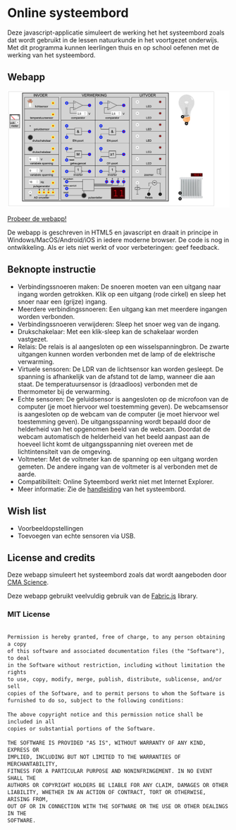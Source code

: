 # Online systeembord
 Deze javascript-applicatie simuleert de werking het het systeembord zoals dat wordt gebruikt in de lessen natuurkunde in het voortgezet onderwijs. Met dit programma kunnen leerlingen thuis en op school oefenen met de werking van het systeembord.


## Webapp

[![Webapp screenshot](/screenshot.png)](https://jeroenvantilburg.github.io/systeembord)

[Probeer de webapp!](https://jeroenvantilburg.github.io/systeembord)

De webapp is geschreven in HTML5 en javascript en draait in principe in Windows/MacOS/Android/iOS in iedere moderne browser. De code is nog in ontwikkeling. Als er iets niet werkt of voor verbeteringen: geef feedback.


## Beknopte instructie

- Verbindingssnoeren maken: De snoeren moeten van een uitgang naar ingang worden getrokken. Klik op een uitgang (rode cirkel) en sleep het snoer naar een (grijze) ingang.
- Meerdere verbindingssnoeren: Een uitgang kan met meerdere ingangen worden verbonden.
- Verbindingssnoeren verwijderen: Sleep het snoer weg van de ingang.
- Drukschakelaar: Met een klik-sleep kan de schakelaar worden vastgezet.
- Relais: De relais is al aangesloten op een wisselspanningbron. De zwarte uitgangen kunnen worden verbonden met de lamp of de elektrische verwarming.
- Virtuele sensoren: De LDR van de lichtsensor kan worden gesleept. De spanning is afhankelijk van de afstand tot de lamp, wanneer die aan staat. De temperatuursensor is (draadloos) verbonden met de thermometer bij de verwarming.
- Echte sensoren: De geluidsensor is aangesloten op de microfoon van de computer (je moet hiervoor wel toestemming geven).
De webcamsensor is aangesloten op de webcam van de computer (je moet hiervoor wel toestemming geven). De uitgangsspanning wordt bepaald door de helderheid van het opgenomen beeld van de webcam. Doordat de webcam automatisch de helderheid van het beeld aanpast aan de hoeveel licht komt de uitgangsspanning niet overeen met de lichtintensiteit van de omgeving.
- Voltmeter: Met de voltmeter kan de spanning op een uitgang worden gemeten. De andere ingang van de voltmeter is al verbonden met de aarde.
- Compatibiliteit: Online Syteembord werkt niet met Internet Explorer.
- Meer informatie: Zie de [handleiding](http://www.cma-science.nl/resources/nl/practicum/b0020.pdf) van het systeembord.

## Wish list

- Voorbeeldopstellingen
- Toevoegen van echte sensoren via USB.

## License and credits

Deze webapp simuleert het systeembord zoals dat wordt aangeboden door [CMA Science](http://cma-science.nl/).

Deze webapp gebruikt veelvuldig gebruik van de [Fabric.js](http://fabricjs.com) library.

### MIT License

```Copyright (c) 2020 Jeroen van Tilburg

Permission is hereby granted, free of charge, to any person obtaining a copy
of this software and associated documentation files (the "Software"), to deal
in the Software without restriction, including without limitation the rights
to use, copy, modify, merge, publish, distribute, sublicense, and/or sell
copies of the Software, and to permit persons to whom the Software is
furnished to do so, subject to the following conditions:

The above copyright notice and this permission notice shall be included in all
copies or substantial portions of the Software.

THE SOFTWARE IS PROVIDED "AS IS", WITHOUT WARRANTY OF ANY KIND, EXPRESS OR
IMPLIED, INCLUDING BUT NOT LIMITED TO THE WARRANTIES OF MERCHANTABILITY,
FITNESS FOR A PARTICULAR PURPOSE AND NONINFRINGEMENT. IN NO EVENT SHALL THE
AUTHORS OR COPYRIGHT HOLDERS BE LIABLE FOR ANY CLAIM, DAMAGES OR OTHER
LIABILITY, WHETHER IN AN ACTION OF CONTRACT, TORT OR OTHERWISE, ARISING FROM,
OUT OF OR IN CONNECTION WITH THE SOFTWARE OR THE USE OR OTHER DEALINGS IN THE
SOFTWARE.
```
